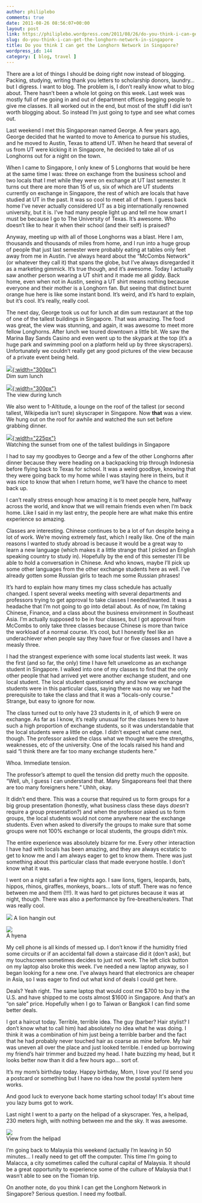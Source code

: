 ```yaml
---
author: philiplebo
comments: true
date: 2011-08-26 08:56:07+00:00
layout: post
link: https://philiplebo.wordpress.com/2011/08/26/do-you-think-i-can-get-the-longhorn-network-in-singapore/
slug: do-you-think-i-can-get-the-longhorn-network-in-singapore
title: Do you think I can get the Longhorn Network in Singapore?
wordpress_id: 144
category: [ blog, travel ]
---
```


There are a lot of things I should be doing right now instead of blogging. Packing, studying, writing thank you letters to scholarship donors, laundry… but I digress. I want to blog. The problem is, I don’t really know what to blog about. There hasn’t been a whole lot going on this week. Last week was mostly full of me going in and out of department offices begging people to give me classes. It all worked out in the end, but most of the stuff I did isn’t worth blogging about. So instead I’m just going to type and see what comes out.

Last weekend I met this Singaporean named George. A few years ago, George decided that he wanted to move to America to pursue his studies, and he moved to Austin, Texas to attend UT. When he heard that several of us from UT were kicking it in Singapore, he decided to take all of us Longhorns out for a night on the town.

When I came to Singapore, I only knew of 5 Longhorns that would be here at the same time I was: three on exchange from the business school and two locals that I met while they were on exchange at UT last semester. It turns out there are more than 15 of us, six of which are UT students currently on exchange in Singapore, the rest of which are locals that have studied at UT in the past. It was so cool to meet all of them. I guess back home I’ve never actually considered UT as a big internationally renowned university, but it is. I’ve had many people light up and tell me how smart I must be because I go to The University of Texas. It’s awesome. Who doesn’t like to hear it when their school (and their self) is praised?

Anyway, meeting up with all of those Longhorns was a blast. Here I am, thousands and thousands of miles from home, and I run into a huge group of people that just last semester were probably eating at tables only feet away from me in Austin. I’ve always heard about the “McCombs Network” (or whatever they call it) that spans the globe, but I’ve always disregarded it as a marketing gimmick. It’s true though, and it’s awesome. Today I actually saw another person wearing a UT shirt and it made me all giddy. Back home, even when not in Austin, seeing a UT shirt means nothing because everyone and their mother is a Longhorn fan. But seeing that distinct burnt orange hue here is like some instant bond. It’s weird, and it’s hard to explain, but it’s cool. It’s really, really cool.

The next day, George took us out for lunch at dim sum restaurant at the top of one of the tallest buildings in Singapore. That was amazing. The food was great, the view was stunning, and again, it was awesome to meet more fellow Longhorns. After lunch we toured downtown a little bit. We saw the Marina Bay Sands Casino and even went up to the skypark at the top (it’s a huge park and swimming pool on a platform held up by three skyscrapers). Unfortunately we couldn’t really get any good pictures of the view because of a private event being held.

[![](http://philiplebo.files.wordpress.com/2011/08/img_20110813_141700.jpg){:width="300px"}](http://philiplebo.files.wordpress.com/2011/08/img_20110813_141700.jpg)  
Dim sum lunch

[![](http://philiplebo.files.wordpress.com/2011/08/img_20110813_145403.jpg){:width="300px"}](http://philiplebo.files.wordpress.com/2011/08/img_20110813_145403.jpg)  
The view during lunch

We also went to 1-Altitude, a lounge on the roof of the tallest (or second tallest, Wikipedia isn’t sure) skyscraper in Singapore. Now **that** was a view. We hung out on the roof for awhile and watched the sun set before grabbing dinner.

[![](http://philiplebo.files.wordpress.com/2011/08/img_20110813_193213.jpg){:width="225px"}](http://philiplebo.files.wordpress.com/2011/08/img_20110813_193213.jpg)  
Watching the sunset from one of the tallest buildings in Singapore

I had to say my goodbyes to George and a few of the other Longhorns after dinner because they were heading on a backpacking trip through Indonesia before flying back to Texas for school. It was a weird goodbye, knowing that they were going back to my home while I was staying here in theirs, but it was nice to know that when I return home, we’ll have the chance to meet back up.

I can’t really stress enough how amazing it is to meet people here, halfway across the world, and know that we will remain friends even when I’m back home. Like I said in my last entry, the people here are what make this entire experience so amazing.

Classes are interesting. Chinese continues to be a lot of fun despite being a lot of work. We’re moving extremely fast, which I really like. One of the main reasons I wanted to study abroad is because it would be a great way to learn a new language (which makes it a little strange that I picked an English speaking country to study in). Hopefully by the end of this semester I’ll be able to hold a conversation in Chinese. And who knows, maybe I’ll pick up some other languages from the other exchange students here as well. I’ve already gotten some Russian girls to teach me some Russian phrases!

It’s hard to explain how many times my class schedule has actually changed. I spent several weeks meeting with several departments and professors trying to get approval to take classes I needed/wanted. It was a headache that I’m not going to go into detail about. As of now, I’m taking Chinese, Finance, and a class about the business environment in Southeast Asia. I’m actually supposed to be in four classes, but I got approval from McCombs to only take three classes because Chinese is more than twice the workload of a normal course. It’s cool, but I honestly feel like an underachiever when people say they have four or five classes and I have a measly three.

I had the strangest experience with some local students last week. It was the first (and so far, the only) time I have felt unwelcome as an exchange student in Singapore. I walked into one of my classes to find that the only other people that had arrived yet were another exchange student, and one local student. The local student questioned why and how we exchange students were in this particular class, saying there was no way we had the prerequisite to take the class and that it was a “locals-only course.” Strange, but easy to ignore for now.

The class turned out to only have 23 students in it, of which 9 were on exchange. As far as I know, it’s really unusual for the classes here to have such a high proportion of exchange students, so it was understandable that the local students were a little on edge. I didn’t expect what came next, though. The professor asked the class what we thought were the strengths, weaknesses, etc of the university. One of the locals raised his hand and said “I think there are far too many exchange students here.”

Whoa. Immediate tension.

The professor’s attempt to quell the tension did pretty much the opposite. “Well, uh, I guess I can understand that. Many Singaporeans feel that there are too many foreigners here.” Uhhh, okay.

It didn’t end there. This was a course that required us to form groups for a big group presentation (honestly, what business class these days _doesn’t_ require a group presentation?) and when the professor asked us to form groups, the local students would not come anywhere near the exchange students. Even when asked to diversify the groups to make sure that some groups were not 100% exchange or local students, the groups didn’t mix.

The entire experience was absolutely bizarre for me. Every other interaction I have had with locals has been amazing, and they are always ecstatic to get to know me and I am always eager to get to know them. There was just something about this particular class that made everyone hostile. I don’t know what it was.

I went on a night safari a few nights ago. I saw lions, tigers, leopards, bats, hippos, rhinos, giraffes, monkeys, boars... lots of stuff. There was no fence between me and them (!!!). It was hard to get pictures because it was at night, though. There was also a performance by fire-breathers/eaters. That was really cool.


![](https://fbcdn-sphotos-a.akamaihd.net/hphotos-ak-ash4/307222_10150773515735545_617290544_20037680_3524133_n.jpg)
    A lion hangin out



![](https://fbcdn-sphotos-a.akamaihd.net/hphotos-ak-ash4/307878_10150773515320545_617290544_20037673_6096995_n.jpg)  
A hyena

My cell phone is all kinds of messed up. I don’t know if the humidity fried some circuits or if an accidental fall down a staircase did it (don't ask), but my touchscreen sometimes decides to just not work. The left click button on my laptop also broke this week. I’ve needed a new laptop anyway, so I began looking for a new one. I’ve always heard that electronics are cheaper in Asia, so I was eager to find out what kind of deals I could get here.

Deals? Yeah right. The same laptop that would cost me $700 to buy in the U.S. and have shipped to me costs almost $1600 in Singapore. And that’s an “on sale” price. Hopefully when I go to Taiwan or Bangkok I can find some better deals.

I got a haircut today. Terrible, terrible idea. The guy (barber? Hair stylist? I don’t know what to call him) had absolutely no idea what he was doing. I think it was a combination of him just being a terrible barber and the fact that he had probably never touched hair as coarse as mine before. My hair was uneven all over the place and just looked terrible. I ended up borrowing my friend’s hair trimmer and buzzed my head. I hate buzzing my head, but it looks better now than it did a few hours ago… sort of.

It’s my mom’s birthday today. Happy birthday, Mom, I love you! I’d send you a postcard or something but I have no idea how the postal system here works.

And good luck to everyone back home starting school today! It's about time you lazy bums got to work.

Last night I went to a party on the helipad of a skyscraper. Yes, a helipad, 230 meters high, with nothing between me and the sky. It was awesome.

![](https://fbcdn-sphotos-a.akamaihd.net/hphotos-ak-ash4/321213_10150776752945545_617290544_20075074_6721151_n.jpg)  
View from the helipad

I’m going back to Malaysia this weekend (actually I’m leaving in 50 minutes… I really need to get off the computer. This time I’m going to Malacca, a city sometimes called the cultural capital of Malaysia. It should be a great opportunity to experience some of the culture of Malaysia that I wasn’t able to see on the Tioman trip.

On another note, do you think I can get the Longhorn Network in Singapore? Serious question. I need my football.
